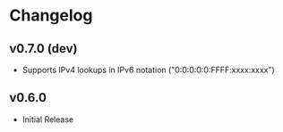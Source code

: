 # Changelog

## v0.7.0 (dev)

- Supports IPv4 lookups in IPv6 notation ("0:0:0:0:0:FFFF:xxxx:xxxx")

## v0.6.0

- Initial Release
